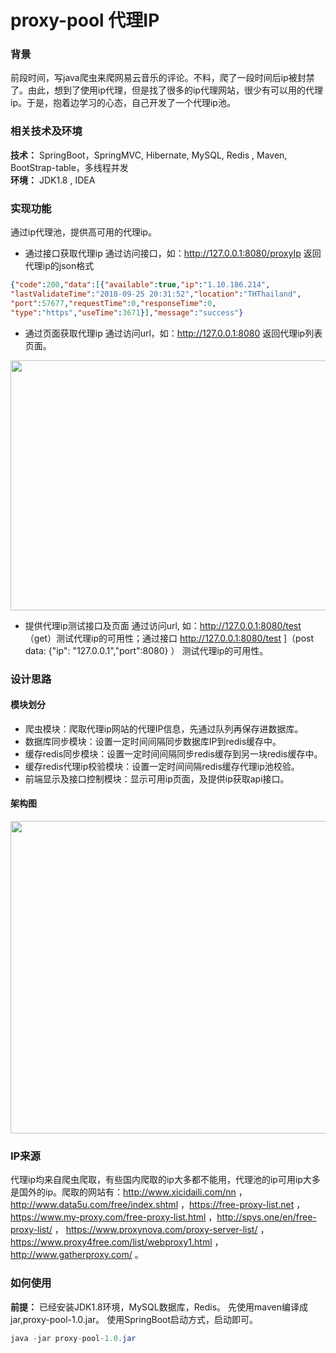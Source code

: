 # proxy-pool 代理IP
### 背景
前段时间，写java爬虫来爬网易云音乐的评论。不料，爬了一段时间后ip被封禁了。由此，想到了使用ip代理，但是找了很多的ip代理网站，很少有可以用的代理ip。于是，抱着边学习的心态，自己开发了一个代理ip池。

### 相关技术及环境
**技术：** SpringBoot，SpringMVC, Hibernate,  MySQL, Redis , Maven, BootStrap-table，多线程并发   
**环境：** JDK1.8 , IDEA

### 实现功能
通过ip代理池，提供高可用的代理ip。
-  通过接口获取代理ip
	通过访问接口，如：http://127.0.0.1:8080/proxyIp 返回代理ip的json格式
```json
{"code":200,"data":[{"available":true,"ip":"1.10.186.214",
"lastValidateTime":"2018-09-25 20:31:52","location":"THThailand",
"port":57677,"requestTime":0,"responseTime":0,
"type":"https","useTime":3671}],"message":"success"}
```

-  通过页面获取代理ip
通过访问url，如：http://127.0.0.1:8080 返回代理ip列表页面。
<img width="690" height="400" src="https://github.com/chenerzhu/proxy-pool/blob/master/src/main/resources/static/img/home.PNG"/>    

-  提供代理ip测试接口及页面
通过访问url, 如：http://127.0.0.1:8080/test （get）测试代理ip的可用性；通过接口 http://127.0.0.1:8080/test ]（post  data: {"ip": "127.0.0.1","port":8080} ） 测试代理ip的可用性。
   
### 设计思路
#### 模块划分
-  爬虫模块：爬取代理ip网站的代理IP信息，先通过队列再保存进数据库。
-  数据库同步模块：设置一定时间间隔同步数据库IP到redis缓存中。
-  缓存redis同步模块：设置一定时间间隔同步redis缓存到另一块redis缓存中。
-  缓存redis代理ip校验模块：设置一定时间间隔redis缓存代理ip池校验。
-  前端显示及接口控制模块：显示可用ip页面，及提供ip获取api接口。

#### 架构图
<img width="700" height="500" src="https://github.com/chenerzhu/proxy-pool/blob/master/src/main/resources/static/img/crawler.PNG"/> 

### IP来源
代理ip均来自爬虫爬取，有些国内爬取的ip大多都不能用，代理池的ip可用ip大多是国外的ip。爬取的网站有：http://www.xicidaili.com/nn  ，http://www.data5u.com/free/index.shtml  ，https://free-proxy-list.net ，https://www.my-proxy.com/free-proxy-list.html ，http://spys.one/en/free-proxy-list/ ， https://www.proxynova.com/proxy-server-list/ ，https://www.proxy4free.com/list/webproxy1.html ，http://www.gatherproxy.com/ 。
### 如何使用
**前提：** 已经安装JDK1.8环境，MySQL数据库，Redis。
先使用maven编译成jar,proxy-pool-1.0.jar。
使用SpringBoot启动方式，启动即可。
```java
java -jar proxy-pool-1.0.jar
```
